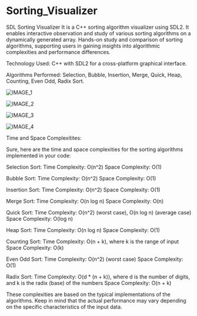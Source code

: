 # Sorting_Visualizer

SDL Sorting Visualizer 
It  is a C++ sorting algorithm visualizer using SDL2.
It enables interactive observation and study of various sorting algorithms on a dynamically generated array.
Hands-on study and comparison of sorting algorithms, supporting users in gaining insights into algorithmic complexities and performance differences.

Technology Used:
C++ with SDL2 for a cross-platform graphical interface.

Algorithms Performed:
Selection, Bubble, Insertion, Merge, Quick, Heap, Counting, Even Odd, Radix Sort.



![IMAGE_1](https://github.com/Samrudhi00/Sorting_Visualizer/assets/89694069/cb47d31f-a2b3-4d0f-8790-94d899a657a5)



![IMAGE_2](https://github.com/Samrudhi00/Sorting_Visualizer/assets/89694069/d3ca26c4-49ee-48f4-b9be-8a7c25fe8633)



![IMAGE_3](https://github.com/Samrudhi00/Sorting_Visualizer/assets/89694069/ff2603ef-a6b0-4427-abde-bea928cb9543)



![IMAGE_4](https://github.com/Samrudhi00/Sorting_Visualizer/assets/89694069/079de028-3a43-45e4-a69a-5137a82423ba)



Time and Space Complexitites:


Sure, here are the time and space complexities for the sorting algorithms implemented in your code:

Selection Sort:
Time Complexity: O(n^2)
Space Complexity: O(1)

Bubble Sort:
Time Complexity: O(n^2)
Space Complexity: O(1)

Insertion Sort:
Time Complexity: O(n^2)
Space Complexity: O(1)

Merge Sort:
Time Complexity: O(n log n)
Space Complexity: O(n)

Quick Sort:
Time Complexity: O(n^2) (worst case), O(n log n) (average case)
Space Complexity: O(log n)

Heap Sort:
Time Complexity: O(n log n)
Space Complexity: O(1)

Counting Sort:
Time Complexity: O(n + k), where k is the range of input
Space Complexity: O(k)

Even Odd Sort:
Time Complexity: O(n^2) (worst case)
Space Complexity: O(1)

Radix Sort:
Time Complexity: O(d * (n + k)), where d is the number of digits, and k is the radix (base) of the numbers
Space Complexity: O(n + k)

These complexities are based on the typical implementations of the algorithms. 
Keep in mind that the actual performance may vary depending on the specific characteristics of the input data.





